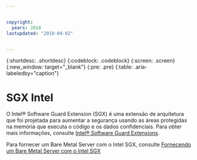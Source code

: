 ```yaml
---


copyright:
  years: 2018
lastupdated: "2018-04-02"


---
```


{:shortdesc: .shortdesc}
{:codeblock: .codeblock}
{:screen: .screen}
{:new_window: target="_blank"}
{:pre: .pre}
{:table: .aria-labeledby="caption"}

# SGX Intel
O Intel® Software Guard Extension (SGX) é uma extensão de arquitetura que foi projetada para aumentar a segurança usando
as áreas protegidas na memória que executa o código e os dados confidenciais. Para obter mais informações, consulte
[Intel® Software Guard Extensions](https://software.intel.com/en-us/sgx).

Para fornecer um Bare Metal Server com o Intel SGX, consulte
[Fornecendo um Bare Metal Server com o Intel SGX](../bare-metal/bare-metal-provision-SGX.html)
